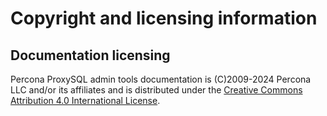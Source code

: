 # Copyright and licensing information

## Documentation licensing

Percona ProxySQL admin tools documentation is (C)2009-2024 Percona LLC and/or its affiliates and is distributed under the [Creative Commons Attribution 4.0 International License](https://creativecommons.org/licenses/by/4.0/).
